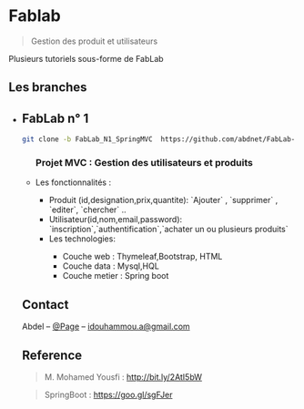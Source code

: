 # Fablab
> Gestion des produit et utilisateurs
<!--
#[![NPM Version][npm-image]][npm-url]
#[![Build Status][travis-image]][travis-url]
#[![Downloads Stats][npm-downloads]][npm-url]
-->
Plusieurs tutoriels sous-forme de FabLab 




## Les branches
<ul>
<li><h2>FabLab n° 1</h2>

````bash
git clone -b FabLab_N1_SpringMVC  https://github.com/abdnet/FabLab-J2EE.git

````
<ul>	
<H3>Projet MVC : Gestion des utilisateurs et produits</H3>
<li>Les fonctionnalités :</li>
	<ul> 
	  <li> Produit (id,designation,prix,quantite): `Ajouter` , `supprimer` , `editer`, `chercher` ..</li>
	  <li>Utilisateur(id,nom,email,password): `inscription`,`authentification`,`achater un ou plusieurs produits`</li>
	  <li>Les technologies:</li>
		<ul> 
			<li>Couche web : Thymeleaf,Bootstrap, HTML </li>
			<li>Couche data : Mysql,HQL</li>
			<li>Couche metier : Spring boot</li>
		</ul>
	</ul>
</ul>



## Contact

Abdel – [@Page](https://abdnet.github.io) – idouhammou.a@gmail.com

## Reference 
> M. Mohamed Yousfi : <a href="http://bit.ly/2AtI5bW">http://bit.ly/2AtI5bW</a>

> SpringBoot : <a href="https://goo.gl/sgFJer">https://goo.gl/sgFJer</a>




